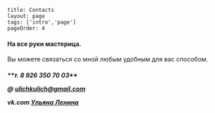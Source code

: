 ```
title: Contacts
layout: page
tags: ['intro','page']
pageOrder: 4
```
<div class="row" class="text-center">
	<div class = "span12">
		<h4>На все руки мастерица.</h4>
		<p>Вы можете связаться со мной любым удобным для вас способом.</p>
		<h5><p>**т. 8 926 350 70 03**</p>
			<p>@ <a href="mailto:ulichkulich@gmail.com" target="_top"/> ulichkulich@gmail.com</a> </p>
			<p>vk.com <a href="http://vk.com/ulich_kulich">Ульяна Ленина</a></p>
			<!-- <p>fb <a href="https://www.facebook.com/ulich.kulich">Ulich Kulich</a></p> -->
		</h5>
	</div>
</div>
 <br/> 

